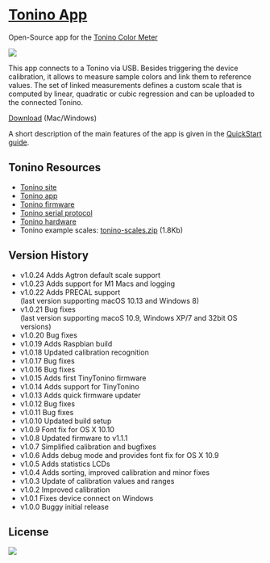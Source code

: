 [Tonino App](https://github.com/myTonino/Tonino-App)
==========

Open-Source app for the [Tonino Color Meter](http://my-tonino.com)

![](src/img/app-screen.png?raw=true)

This app connects to a Tonino via USB. Besides triggering the device calibration, it allows to measure sample colors and link them to reference values. The set of linked measurements defines a custom scale that is computed by linear, quadratic or cubic regression and can be uploaded to the connected Tonino. 

[Download](https://github.com/myTonino/Tonino-App/releases/latest) (Mac/Windows)

A short description of the main features of the app is given in the [QuickStart guide](src/doc/QuickStart/QuickStart.md).

Tonino Resources
---------------
- [Tonino site](http://my-tonino.com)
- [Tonino app](https://github.com/myTonino/Tonino-App)
- [Tonino firmware](https://github.com/myTonino/Tonino-Firmware)
- [Tonino serial protocol](https://github.com/myTonino/Tonino-Firmware/blob/master/Tonino-Serial.md)
- [Tonino hardware](https://github.com/myTonino/Tonino-Hardware)
- Tonino example scales: [tonino-scales.zip](https://github.com/myTonino/Tonino-App/releases/download/v1.0.8/tonino-scales.zip)  (1.8Kb)

Version History
---------------
- v1.0.24 Adds Agtron default scale support
- v1.0.23 Adds support for M1 Macs and logging
- v1.0.22 Adds PRECAL support<br>(last version supporting macOS 10.13 and Windows 8)</br>
- v1.0.21 Bug fixes<br>(last version supporting macoS 10.9, Windows XP/7 and 32bit OS versions)</br>
- v1.0.20 Bug fixes
- v1.0.19 Adds Raspbian build
- v1.0.18 Updated calibration recognition
- v1.0.17 Bug fixes
- v1.0.16 Bug fixes
- v1.0.15 Adds first TinyTonino firmware
- v1.0.14 Adds support for TinyTonino
- v1.0.13 Adds quick firmware updater
- v1.0.12 Bug fixes
- v1.0.11 Bug fixes
- v1.0.10 Updated build setup
- v1.0.9 Font fix for OS X 10.10
- v1.0.8 Updated firmware to v1.1.1
- v1.0.7 Simplified calibration and bugfixes
- v1.0.6 Adds debug mode and provides font fix for OS X 10.9
- v1.0.5 Adds statistics LCDs
- v1.0.4 Adds sorting, improved calibration and minor fixes
- v1.0.3 Update of calibration values and ranges
- v1.0.2 Improved calibration
- v1.0.1 Fixes device connect on Windows
- v1.0.0 Buggy initial release

License
-------

[![](http://www.gnu.org/graphics/gplv3-88x31.png)](http://www.gnu.org/copyleft/gpl.html)